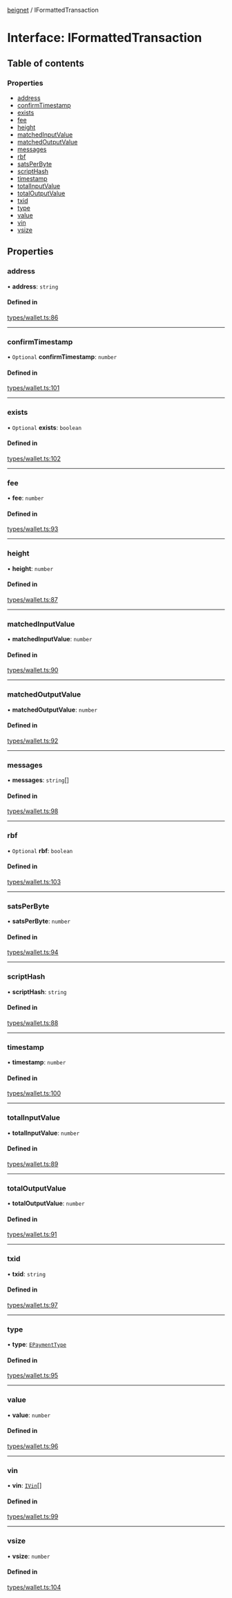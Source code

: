 [beignet](../README.md) / IFormattedTransaction

# Interface: IFormattedTransaction

## Table of contents

### Properties

- [address](IFormattedTransaction.md#address)
- [confirmTimestamp](IFormattedTransaction.md#confirmtimestamp)
- [exists](IFormattedTransaction.md#exists)
- [fee](IFormattedTransaction.md#fee)
- [height](IFormattedTransaction.md#height)
- [matchedInputValue](IFormattedTransaction.md#matchedinputvalue)
- [matchedOutputValue](IFormattedTransaction.md#matchedoutputvalue)
- [messages](IFormattedTransaction.md#messages)
- [rbf](IFormattedTransaction.md#rbf)
- [satsPerByte](IFormattedTransaction.md#satsperbyte)
- [scriptHash](IFormattedTransaction.md#scripthash)
- [timestamp](IFormattedTransaction.md#timestamp)
- [totalInputValue](IFormattedTransaction.md#totalinputvalue)
- [totalOutputValue](IFormattedTransaction.md#totaloutputvalue)
- [txid](IFormattedTransaction.md#txid)
- [type](IFormattedTransaction.md#type)
- [value](IFormattedTransaction.md#value)
- [vin](IFormattedTransaction.md#vin)
- [vsize](IFormattedTransaction.md#vsize)

## Properties

### address

• **address**: `string`

#### Defined in

[types/wallet.ts:86](https://github.com/synonymdev/beignet/blob/0e5dd24/src/types/wallet.ts#L86)

___

### confirmTimestamp

• `Optional` **confirmTimestamp**: `number`

#### Defined in

[types/wallet.ts:101](https://github.com/synonymdev/beignet/blob/0e5dd24/src/types/wallet.ts#L101)

___

### exists

• `Optional` **exists**: `boolean`

#### Defined in

[types/wallet.ts:102](https://github.com/synonymdev/beignet/blob/0e5dd24/src/types/wallet.ts#L102)

___

### fee

• **fee**: `number`

#### Defined in

[types/wallet.ts:93](https://github.com/synonymdev/beignet/blob/0e5dd24/src/types/wallet.ts#L93)

___

### height

• **height**: `number`

#### Defined in

[types/wallet.ts:87](https://github.com/synonymdev/beignet/blob/0e5dd24/src/types/wallet.ts#L87)

___

### matchedInputValue

• **matchedInputValue**: `number`

#### Defined in

[types/wallet.ts:90](https://github.com/synonymdev/beignet/blob/0e5dd24/src/types/wallet.ts#L90)

___

### matchedOutputValue

• **matchedOutputValue**: `number`

#### Defined in

[types/wallet.ts:92](https://github.com/synonymdev/beignet/blob/0e5dd24/src/types/wallet.ts#L92)

___

### messages

• **messages**: `string`[]

#### Defined in

[types/wallet.ts:98](https://github.com/synonymdev/beignet/blob/0e5dd24/src/types/wallet.ts#L98)

___

### rbf

• `Optional` **rbf**: `boolean`

#### Defined in

[types/wallet.ts:103](https://github.com/synonymdev/beignet/blob/0e5dd24/src/types/wallet.ts#L103)

___

### satsPerByte

• **satsPerByte**: `number`

#### Defined in

[types/wallet.ts:94](https://github.com/synonymdev/beignet/blob/0e5dd24/src/types/wallet.ts#L94)

___

### scriptHash

• **scriptHash**: `string`

#### Defined in

[types/wallet.ts:88](https://github.com/synonymdev/beignet/blob/0e5dd24/src/types/wallet.ts#L88)

___

### timestamp

• **timestamp**: `number`

#### Defined in

[types/wallet.ts:100](https://github.com/synonymdev/beignet/blob/0e5dd24/src/types/wallet.ts#L100)

___

### totalInputValue

• **totalInputValue**: `number`

#### Defined in

[types/wallet.ts:89](https://github.com/synonymdev/beignet/blob/0e5dd24/src/types/wallet.ts#L89)

___

### totalOutputValue

• **totalOutputValue**: `number`

#### Defined in

[types/wallet.ts:91](https://github.com/synonymdev/beignet/blob/0e5dd24/src/types/wallet.ts#L91)

___

### txid

• **txid**: `string`

#### Defined in

[types/wallet.ts:97](https://github.com/synonymdev/beignet/blob/0e5dd24/src/types/wallet.ts#L97)

___

### type

• **type**: [`EPaymentType`](../enums/EPaymentType.md)

#### Defined in

[types/wallet.ts:95](https://github.com/synonymdev/beignet/blob/0e5dd24/src/types/wallet.ts#L95)

___

### value

• **value**: `number`

#### Defined in

[types/wallet.ts:96](https://github.com/synonymdev/beignet/blob/0e5dd24/src/types/wallet.ts#L96)

___

### vin

• **vin**: [`IVin`](IVin.md)[]

#### Defined in

[types/wallet.ts:99](https://github.com/synonymdev/beignet/blob/0e5dd24/src/types/wallet.ts#L99)

___

### vsize

• **vsize**: `number`

#### Defined in

[types/wallet.ts:104](https://github.com/synonymdev/beignet/blob/0e5dd24/src/types/wallet.ts#L104)
